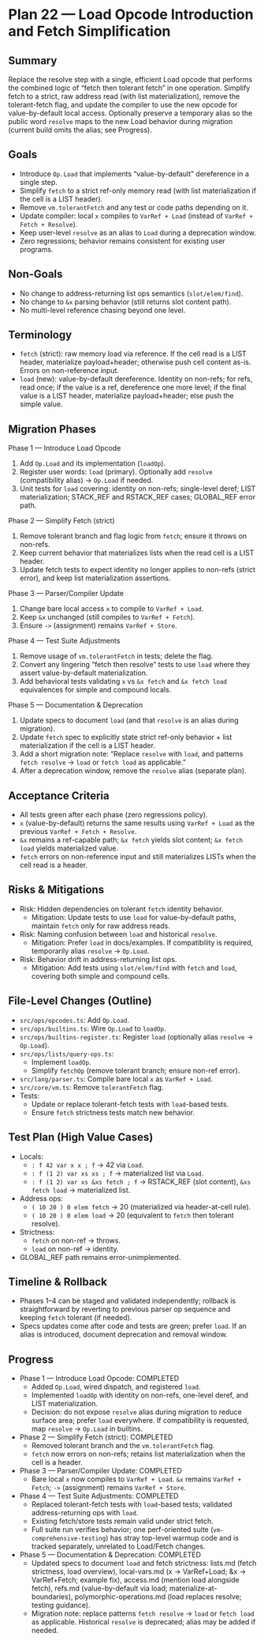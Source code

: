 # Plan 22 — Load Opcode Introduction and Fetch Simplification

## Summary

Replace the resolve step with a single, efficient Load opcode that performs the combined logic of “fetch then tolerant fetch” in one operation. Simplify fetch to a strict, raw address read (with list materialization), remove the tolerant-fetch flag, and update the compiler to use the new opcode for value-by-default local access. Optionally preserve a temporary alias so the public word `resolve` maps to the new Load behavior during migration (current build omits the alias; see Progress).

## Goals

- Introduce `Op.Load` that implements “value-by-default” dereference in a single step.
- Simplify `fetch` to a strict ref-only memory read (with list materialization if the cell is a LIST header).
- Remove `vm.tolerantFetch` and any test or code paths depending on it.
- Update compiler: local `x` compiles to `VarRef + Load` (instead of `VarRef + Fetch + Resolve`).
- Keep user-level `resolve` as an alias to `Load` during a deprecation window.
- Zero regressions; behavior remains consistent for existing user programs.

## Non-Goals

- No change to address-returning list ops semantics (`slot/elem/find`).
- No change to `&x` parsing behavior (still returns slot content path).
- No multi-level reference chasing beyond one level.

## Terminology

- `fetch` (strict): raw memory load via reference. If the cell read is a LIST header, materialize payload+header; otherwise push cell content as-is. Errors on non-reference input.
- `load` (new): value-by-default dereference. Identity on non-refs; for refs, read once; if the value is a ref, dereference one more level; if the final value is a LIST header, materialize payload+header; else push the simple value.

## Migration Phases

Phase 1 — Introduce Load Opcode
1) Add `Op.Load` and its implementation (`loadOp`).
2) Register user words: `load` (primary). Optionally add `resolve` (compatibility alias) → `Op.Load` if needed.
3) Unit tests for `load` covering: identity on non-refs; single-level deref; LIST materialization; STACK_REF and RSTACK_REF cases; GLOBAL_REF error path.

Phase 2 — Simplify Fetch (strict)
1) Remove tolerant branch and flag logic from `fetch`; ensure it throws on non-refs.
2) Keep current behavior that materializes lists when the read cell is a LIST header.
3) Update fetch tests to expect identity no longer applies to non-refs (strict error), and keep list materialization assertions.

Phase 3 — Parser/Compiler Update
1) Change bare local access `x` to compile to `VarRef + Load`.
2) Keep `&x` unchanged (still compiles to `VarRef + Fetch`).
3) Ensure `->` (assignment) remains `VarRef + Store`.

Phase 4 — Test Suite Adjustments
1) Remove usage of `vm.tolerantFetch` in tests; delete the flag.
2) Convert any lingering “fetch then resolve” tests to use `load` where they assert value-by-default materialization.
3) Add behavioral tests validating `x` vs `&x fetch` and `&x fetch load` equivalences for simple and compound locals.

Phase 5 — Documentation & Deprecation
1) Update specs to document `load` (and that `resolve` is an alias during migration).
2) Update `fetch` spec to explicitly state strict ref-only behavior + list materialization if the cell is a LIST header.
3) Add a short migration note: “Replace `resolve` with `load`, and patterns `fetch resolve` → `load` or `fetch load` as applicable.”
4) After a deprecation window, remove the `resolve` alias (separate plan).

## Acceptance Criteria

- All tests green after each phase (zero regressions policy).
- `x` (value-by-default) returns the same results using `VarRef + Load` as the previous `VarRef + Fetch + Resolve`.
- `&x` remains a ref-capable path; `&x fetch` yields slot content; `&x fetch load` yields materialized value.
- `fetch` errors on non-reference input and still materializes LISTs when the cell read is a header.

## Risks & Mitigations

- Risk: Hidden dependencies on tolerant `fetch` identity behavior.
  - Mitigation: Update tests to use `load` for value-by-default paths, maintain `fetch` only for raw address reads.
- Risk: Naming confusion between `load` and historical `resolve`.
  - Mitigation: Prefer `load` in docs/examples. If compatibility is required, temporarily alias `resolve` → `Op.Load`.
- Risk: Behavior drift in address-returning list ops.
  - Mitigation: Add tests using `slot/elem/find` with `fetch` and `load`, covering both simple and compound cells.

## File-Level Changes (Outline)

- `src/ops/opcodes.ts`: Add `Op.Load`.
- `src/ops/builtins.ts`: Wire `Op.Load` to `loadOp`.
- `src/ops/builtins-register.ts`: Register `load` (optionally alias `resolve` → `Op.Load`).
- `src/ops/lists/query-ops.ts`: 
  - Implement `loadOp`.
  - Simplify `fetchOp` (remove tolerant branch; ensure non-ref error).
- `src/lang/parser.ts`: Compile bare local `x` as `VarRef + Load`.
- `src/core/vm.ts`: Remove `tolerantFetch` flag.
- Tests:
  - Update or replace tolerant-fetch tests with `load`-based tests.
  - Ensure `fetch` strictness tests match new behavior.

## Test Plan (High Value Cases)

- Locals:
  - `: f 42 var x x ; f` → 42 via `Load`.
  - `: f (1 2) var xs xs ; f` → materialized list via `Load`.
  - `: f (1 2) var xs &xs fetch ; f` → RSTACK_REF (slot content), `&xs fetch load` → materialized list.
- Address ops:
  - `( 10 20 ) 0 elem fetch` → 20 (materialized via header-at-cell rule).
  - `( 10 20 ) 0 elem load` → 20 (equivalent to `fetch` then tolerant resolve).
- Strictness:
  - `fetch` on non-ref → throws.
  - `load` on non-ref → identity.
- GLOBAL_REF path remains error-unimplemented.

## Timeline & Rollback

- Phases 1–4 can be staged and validated independently; rollback is straightforward by reverting to previous parser op sequence and keeping `fetch` tolerant (if needed).
- Specs updates come after code and tests are green; prefer `load`. If an alias is introduced, document deprecation and removal window.

## Progress

- Phase 1 — Introduce Load Opcode: COMPLETED
  - Added `Op.Load`, wired dispatch, and registered `load`.
  - Implemented `loadOp` with identity on non-refs, one-level deref, and LIST materialization.
  - Decision: do not expose `resolve` alias during migration to reduce surface area; prefer `load` everywhere. If compatibility is requested, map `resolve` → `Op.Load` in builtins.
- Phase 2 — Simplify Fetch (strict): COMPLETED
  - Removed tolerant branch and the `vm.tolerantFetch` flag.
  - `fetch` now errors on non-refs; retains list materialization when the cell is a header.
- Phase 3 — Parser/Compiler Update: COMPLETED
  - Bare local `x` now compiles to `VarRef + Load`. `&x` remains `VarRef + Fetch`; `->` (assignment) remains `VarRef + Store`.
- Phase 4 — Test Suite Adjustments: COMPLETED
  - Replaced tolerant-fetch tests with `load`-based tests; validated address-returning ops with `load`.
  - Existing fetch/store tests remain valid under strict fetch.
  - Full suite run verifies behavior; one perf-oriented suite (`vm-comprehensive-testing`) has stray top-level warmup code and is tracked separately, unrelated to Load/Fetch changes.
- Phase 5 — Documentation & Deprecation: COMPLETED
  - Updated specs to document `load` and fetch strictness: lists.md (fetch strictness, load overview), local-vars.md (x → VarRef+Load; &x → VarRef+Fetch; example fix), access.md (mention load alongside fetch), refs.md (value-by-default via load; materialize-at-boundaries), polymorphic-operations.md (load replaces resolve; testing guidance).
  - Migration note: replace patterns `fetch resolve` → `load` or `fetch load` as applicable. Historical `resolve` is deprecated; alias may be added if needed.
